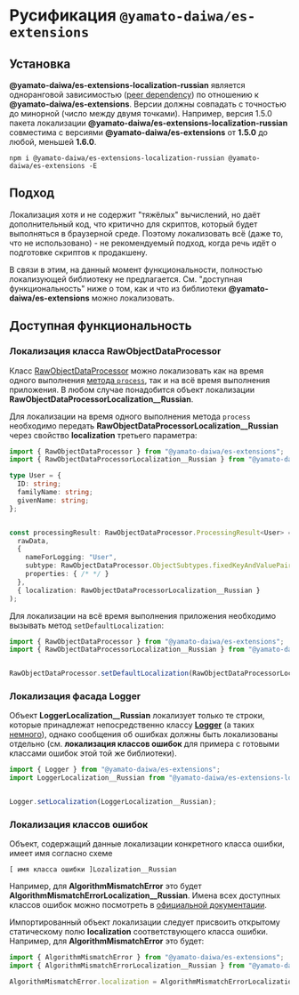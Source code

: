 # Русификация `@yamato-daiwa/es-extensions`

## Установка

**@yamato-daiwa/es-extensions-localization-russian** является одноранговой зависимостью ([peer dependency](https://nodejs.org/en/blog/npm/peer-dependencies/)) 
по отношению к **@yamato-daiwa/es-extensions**. Версии должны совпадать с точностью до минорной (число между двумя точками). 
Например, версия 1.5.0 пакета локализации **@yamato-daiwa/es-extensions-localization-russian** совместима с версиями
**@yamato-daiwa/es-extensions** от **1.5.0** до любой, меньшей **1.6.0**.

```
npm i @yamato-daiwa/es-extensions-localization-russian @yamato-daiwa/es-extensions -E
```

## Подход

Локализация хотя и не содержит "тяжёлых" вычислений, но даёт дополнительный код, что критично для скриптов, 
который будет выполняться в браузерной среде. Поэтому локализовать всё (даже то, что не использовано) - не рекомендуемый
подход, когда речь идёт о подготовке скриптов к продакшену.

В связи в этим, на данный момент функциональности, полностью локализующей библиотеку не предлагается.
См. "доступная функциональность" ниже о том, как и что из библиотеки **@yamato-daiwa/es-extensions** можно локализовать.


## Доступная функциональность

### Локализация класса RawObjectDataProcessor

Класс [RawObjectDataProcessor](https://github.com/TokugawaTakeshi/Yamato-Daiwa-ES-Extensions/blob/master/CoreLibrary/Package/Documentation/RawObjectDataProcessor/RawObjectDataProcessor.md#quick-example)
можно локализовать как на время одного выполнения [метода `process`](https://github.com/TokugawaTakeshi/Yamato-Daiwa-ES-Extensions/blob/master/CoreLibrary/Package/Documentation/RawObjectDataProcessor/RawObjectDataProcessor.md#process),
так и на всё время выполнения приложения. В любом случае понадобится объект локализации **RawObjectDataProcessorLocalization__Russian**.

Для локализации на время одного выполнения метода `process` необходимо передать **RawObjectDataProcessorLocalization__Russian**
через свойство **localization** третьего параметра:

```typescript
import { RawObjectDataProcessor } from "@yamato-daiwa/es-extensions";
import { RawObjectDataProcessorLocalization__Russian } from "@yamato-daiwa/es-extensions-localization-russian";

type User = {
  ID: string;
  familyName: string;
  givenName: string;
};


const processingResult: RawObjectDataProcessor.ProcessingResult<User> = RawObjectDataProcessor.process(
  rawData, 
  {
    nameForLogging: "User",
    subtype: RawObjectDataProcessor.ObjectSubtypes.fixedKeyAndValuePairsObject,
    properties: { /* */ }
  },
  { localization: RawObjectDataProcessorLocalization__Russian }
);
```

Для локализации на всё время выполнения приложения необходимо вызывать метод `setDefaultLocalization`:

```typescript
import { RawObjectDataProcessor } from "@yamato-daiwa/es-extensions";
import { RawObjectDataProcessorLocalization__Russian } from "@yamato-daiwa/es-extensions-localization-russian";


RawObjectDataProcessor.setDefaultLocalization(RawObjectDataProcessorLocalization__Russian);
```


### Локализация фасада Logger

Объект **LoggerLocalization__Russian** локализует только те строки, которые принадлежат непосредственно классу 
[**Logger**](https://github.com/TokugawaTakeshi/Yamato-Daiwa-ES-Extensions/blob/master/CoreLibrary/Package/Documentation/Logging/Logger/Logger.md)
(а таких [немного](https://github.com/TokugawaTakeshi/Yamato-Daiwa-ES-Extensions/blob/master/CoreLibrary/Package/Source/Logging/LoggerLocalization__English.ts)),
однако сообщения об ошибках должны быть локализованы отдельно (см. **локализация классов ошибок** для примера с готовыми
классами ошибок этой той же библиотеки).

```typescript
import { Logger } from "@yamato-daiwa/es-extensions";
import LoggerLocalization__Russian from "@yamato-daiwa/es-extensions-localization-russian";


Logger.setLocalization(LoggerLocalization__Russian);
```


### Локализация классов ошибок

Объект, содержащий данные локализации конкретного класса ошибки, имеет имя согласно схеме

```
[ имя класса ошибки ]Lozalization__Russian
```

Например, для **AlgorithmMismatchError** это будет **AlgorithmMismatchErrorLocalization__Russian**.
Имена всех доступных классов ошибок можно посмотреть в 
[официальной документации](https://github.com/TokugawaTakeshi/Yamato-Daiwa-ES-Extensions/blob/master/CoreLibrary/Package/README.md#logging).

Импортированный объект локализации следует присвоить открытому статическому полю **localization** соответствующего класса ошибки.
Например, для **AlgorithmMismatchError** это будет: 

```typescript
import { AlgorithmMismatchError } from "@yamato-daiwa/es-extensions";
import { AlgorithmMismatchErrorLocalization__Russian } from "@yamato-daiwa/es-extensions-localization-russian";

AlgorithmMismatchError.localization = AlgorithmMismatchErrorLocalization__Russian;
```
